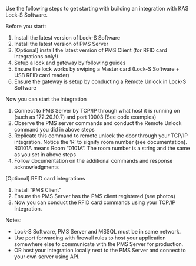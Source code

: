 Use the following steps to get starting with building an integration with KAS Lock-S Software.

Before you start:

1. Install the latest version of Lock-S Software
2. Install the latest version of PMS Server
3. [Optional] install the latest version of PMS Client (for RFID card integrations only!)
4. Setup a lock and gateway by following guides
5. Ensure the lock works by swiping a Master card (Lock-S Software + USB RFID card reader)
6. Ensure the gateway is setup by conducting a Remote Unlock in Lock-S Software

Now you can start the integration

1. Connect to PMS Server by TCP/IP through what host it is running on (such as 172.20.10.7) and port 10003 (See code examples)
2. Observe the PMS server commands and conduct the Remote Unlock command you did in above steps
3. Replicate this command to remote unlock the door through your TCP/IP integration. Notice the ’R’ to signify room number (see documentation). R0101A means Room “0101A”. The room number is a string and the same as you set in above steps
4. Follow documentation on the additional commands and response acknowledgments

[Optional] RFID card integrations

1. Install “PMS Client”
2. Ensure the PMS Server has the PMS client registered (see photos)
3. Now you can conduct the RFID card commands using your TCP/IP Integration.


Notes:
- Lock-S Software, PMS Server and MSSQL must be in same network. 
- Use port forwarding with firewall rules to host your application somewhere else to communicate with the PMS Server for production. 
- OR host your integration locally next to the PMS Server and connect to your own server using API. 